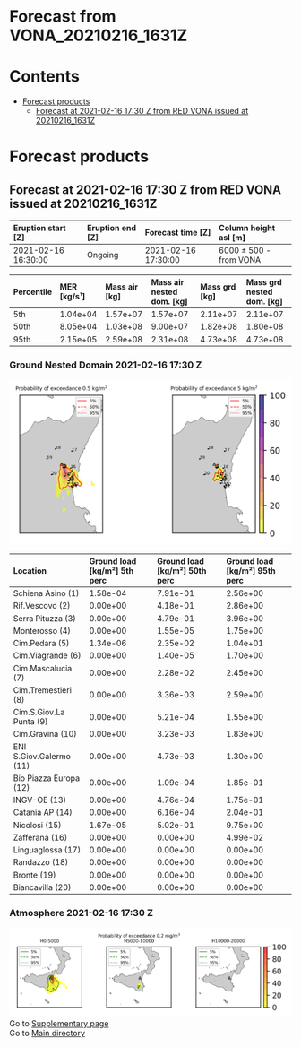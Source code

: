 
Forecast from VONA_20210216_1631Z
=================================

Contents
========

* [Forecast products](#forecast-products)
	* [Forecast at 2021-02-16 17:30 Z from RED VONA issued at 20210216_1631Z](#forecast-at-2021-02-16-1730-z-from-red-vona-issued-at-20210216_1631z)

# Forecast products

## Forecast at 2021-02-16 17:30 Z from RED VONA issued at 20210216_1631Z
  

|Eruption start [Z]|Eruption end [Z]|Forecast time [Z]|Column height asl [m]|
| :--- | :--- | :--- | :--- |
|2021-02-16 16:30:00|Ongoing|2021-02-16 17:30:00|6000 ± 500 - from VONA|
  
  

|Percentile|MER [kg/s¹]|Mass air [kg]|Mass air nested dom. [kg]|Mass grd [kg]|Mass grd nested dom. [kg]|
| :--- | :--- | :--- | :--- | :--- | :--- |
|5th|1.04e+04|1.57e+07|1.57e+07|2.11e+07|2.11e+07|
|50th|8.05e+04|1.03e+08|9.00e+07|1.82e+08|1.80e+08|
|95th|2.15e+05|2.59e+08|2.31e+08|4.73e+08|4.73e+08|
  

### Ground Nested Domain 2021-02-16 17:30 Z
  
![](./figures/probability_grd_2021_02_16_1730_grid_1_1.png)  
  
  
  
  
  
  
  
  
  
  
  
  
  
  
  
  
  
  
  

|Location|Ground load [kg/m²] 5th perc|Ground load [kg/m²] 50th perc|Ground load [kg/m²] 95th perc|
| :--- | :--- | :--- | :--- |
|Schiena Asino (1)|1.58e-04|7.91e-01|2.56e+00|
|Rif.Vescovo (2)|0.00e+00|4.18e-01|2.86e+00|
|Serra Pituzza (3)|0.00e+00|4.79e-01|3.96e+00|
|Monterosso (4)|0.00e+00|1.55e-05|1.75e+00|
|Cim.Pedara (5)|1.34e-06|2.35e-02|1.04e+01|
|Cim.Viagrande (6)|0.00e+00|1.40e-05|1.70e+00|
|Cim.Mascalucia (7)|0.00e+00|2.28e-02|2.45e+00|
|Cim.Tremestieri (8)|0.00e+00|3.36e-03|2.59e+00|
|Cim.S.Giov.La Punta (9)|0.00e+00|5.21e-04|1.55e+00|
|Cim.Gravina (10)|0.00e+00|3.23e-03|1.83e+00|
|ENI S.Giov.Galermo (11)|0.00e+00|4.73e-03|1.30e+00|
|Bio Piazza Europa (12)|0.00e+00|1.09e-04|1.85e-01|
|INGV-OE (13)|0.00e+00|4.76e-04|1.75e-01|
|Catania AP (14)|0.00e+00|6.16e-04|2.04e-01|
|Nicolosi (15)|1.67e-05|5.02e-01|9.75e+00|
|Zafferana (16)|0.00e+00|0.00e+00|4.99e-02|
|Linguaglossa (17)|0.00e+00|0.00e+00|0.00e+00|
|Randazzo (18)|0.00e+00|0.00e+00|0.00e+00|
|Bronte (19)|0.00e+00|0.00e+00|0.00e+00|
|Biancavilla (20)|0.00e+00|0.00e+00|0.00e+00|
  

### Atmosphere 2021-02-16 17:30 Z
  
![](./figures/probability_air_2021_02_16_1730_grid_2_conclev_1_1.png)  
Go to [Supplementary page](Supplementary_page.md)  
Go to [Main directory](https://github.com/federicapardini/Real_time_ash_forecast)